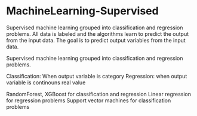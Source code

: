 # MachineLearning-Supervised
Supervised machine learning grouped into classification and regression problems.
All data is labeled and the algorithms learn to predict the output from the input data. 
The goal is to predict output variables from the input data. 

Supervised machine learning grouped into classification and regression problems.

Classification: When output variable is category 
Regression: when output variable is continouns real value

RandomForest, XGBoost for classification and regression
Linear regression for regression problems
Support vector machines for classification problems
